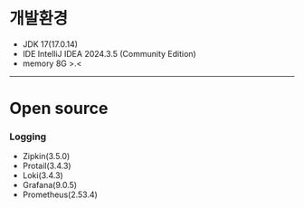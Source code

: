 # 개발환경
+ JDK 17(17.0.14)
+ IDE IntelliJ IDEA 2024.3.5 (Community Edition)
+ memory 8G >.<
- - -
# Open source
### Logging
+ Zipkin(3.5.0)
+ Protail(3.4.3)
+ Loki(3.4.3)
+ Grafana(9.0.5)
+ Prometheus(2.53.4)
